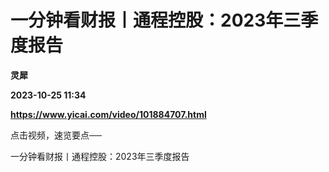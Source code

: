 # 一分钟看财报丨通程控股：2023年三季度报告
**灵犀**

**2023-10-25 11:34**

**https://www.yicai.com/video/101884707.html**

点击视频，速览要点──

一分钟看财报丨通程控股：2023年三季度报告